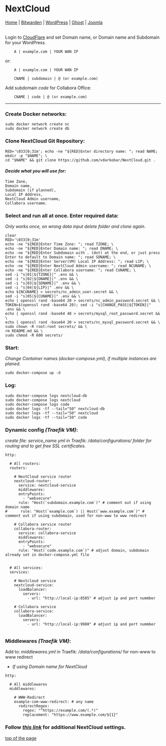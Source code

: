 # NextCloud
  
<p align="left">
  <a href="https://github.com/vdarkobar/Home_Cloud#small-home-cloud">Home</a> |
  <a href="https://github.com/vdarkobar/Bitwarden#bitwarden">Bitwarden</a> |
  <a href="https://github.com/vdarkobar/WordPress#wordpress">WordPress</a> |
  <a href="https://github.com/vdarkobar/Ghost-blog#ghost-blog">Ghost</a> |
  <a href="https://github.com/vdarkobar/Portainer">Joomla</a>  
  <br><br>
</p>  
  
Login to <a href="https://dash.cloudflare.com/">CloudFlare</a> and set Domain name, or Domain name and Subdomain for your WordPress.
```
    A | example.com | YOUR WAN IP
```
or:
```
    A | example.com | YOUR WAN IP
```
```
    CNAME | subdomain | @ (or example.com)
```
Add subdomain *code* for Collabora Office:
```
    CNAME | code | @ (or example.com)
```
---

### Create Docker networks:
```
sudo docker network create nc
sudo docker network create db
```
### Clone NextCloud Git Repository:
```
RED='\033[0;31m'; echo -ne "${RED}Enter directory name: "; read NAME; mkdir -p "$NAME"; \
cd "$NAME" && git clone https://github.com/vdarkobar/NextCloud.git .
```
  
#### *Decide what you will use for*:
```
Time Zone,
Domain name,
Subdomain (if planned),
Local IP Address,
NextCloud Admin username,
Collabora username.
```
  
### Select and run all at once. Enter required data:
*Only works once, on wrong data input delete folder and clone again*.

```
clear
RED='\033[0;31m'
echo -ne "${RED}Enter Time Zone: "; read TZONE; \
echo -ne "${RED}Enter Domain name: "; read DNAME; \
echo -ne "${RED}Enter Subdomain with . (dot) at the end, or just press Enter to default to Domain name: "; read SDNAME; \
echo -ne "${RED}Enter Server(VM) Local IP Address: "; read LIP; \
echo -ne "${RED}Enter NextCloud Admin username: "; read NCUNAME; \
echo -ne "${RED}Enter Collabora username: "; read CUNAME; \
sed -i "s|01|${TZONE}|" .env && \
sed -i "s|02|${DNAME}|" .env && \
sed -i "s|03|${SDNAME}|" .env && \
sed -i "s|04|${LIP}|" .env && \
echo ${NCUNAME} > secrets/nc_admin_user.secret && \
sed -i "s|05|${CUNAME}|" .env && \
echo | openssl rand -base64 20 > secrets/nc_admin_password.secret && \
TOKEN=$(openssl rand -base64 20); sed -i "s|CHANGE_PASS|${TOKEN}|" .env && \
echo | openssl rand -base64 48 > secrets/mysql_root_password.secret && \
echo | openssl rand -base64 20 > secrets/nc_mysql_password.secret && \
sudo chown -R root:root secrets/ && \
rm README.md && \
sudo chmod -R 600 secrets/
```
  
### Start:
*Change Container names (docker-compose.yml), if multiple instances are planed.*
```
sudo docker-compose up -d
```
### Log:
```
sudo docker-compose logs nextcloud-db
sudo docker-compose logs nextcloud
sudo docker-compose logs code
sudo docker logs -tf --tail="50" nextcloud-db
sudo docker logs -tf --tail="50" nextcloud
sudo docker logs -tf --tail="50" code
```
  
### Dynamic config *(Traefik VM)*:
*create file: service_name.yml in Traefik: /data/configurations/ folder for routing and to get free SSL certificates.*

```
http:

  # All routers:
  routers:

    # NextCloud service router
    nextcloud-router:
      service: nextcloud-service
      middlewares:
      entryPoints:
        - "websecure"
      rule: "Host(`subdomain.example.com`)" # comment out if using domain name
#      rule: "Host(`example.com`) || Host(`www.example.com`)" # comment out if using subdomain, used for non-www to www redirect

    # Collabora service router
    collabora-router:
      service: collabora-service
      middlewares:
      entryPoints:
        - "websecure"
      rule: "Host(`code.example.com`)" # adjust domain, subdomain already set in docker-compose.yml file


  # All services:
  services:

    # Nextcloud service
    nextcloud-service:
      loadBalancer:
        servers:
          - url: "http://local-ip:8585" # adjust ip and port nummber

    # Collabora service
    collabora-service:
      loadBalancer:
        servers:
          - url: "http://local-ip:9980" # adjust ip and port nummber
          
```
  
### Middlewares *(Traefik VM)*:
Add to: *middlewares.yml* in Traefik: */data/configurations/* for non-www to www redirect  
  
* *If using Domain name for NextCloud*
```
http:

  # All middlewares
  middlewares:
  
    # WWW-Redirect
    example-com-www-redirect: # any name
      redirectRegex:
        regex: "^https://example.com/(.*)"
        replacement: "https://www.example.com/${1}"
```  
  
### Follow <i><a href="https://github.com/vdarkobar/shared/blob/main/NextCloud.md#edit-configphp-file">this link</a></i> for additional NextCloud settings.  
  

<a href="https://github.com/vdarkobar/NextCloud#nextcloud">top of the page</a>

